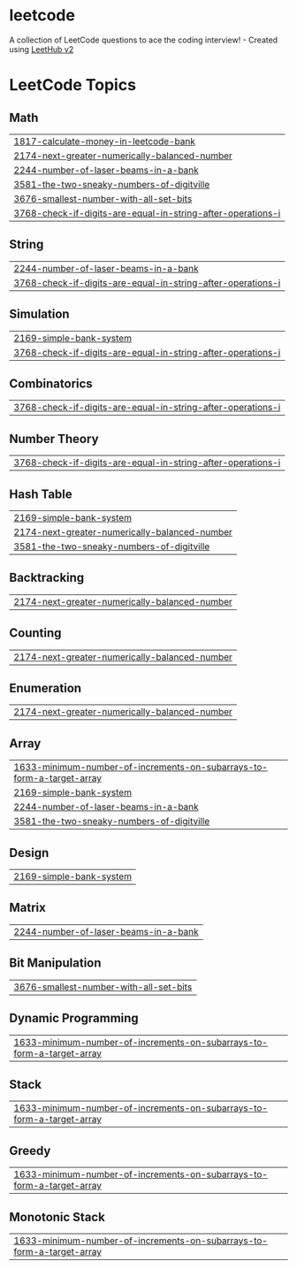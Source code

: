 # leetcode
A collection of LeetCode questions to ace the coding interview! - Created using [LeetHub v2](https://github.com/arunbhardwaj/LeetHub-2.0)

<!---LeetCode Topics Start-->
# LeetCode Topics
## Math
|  |
| ------- |
| [1817-calculate-money-in-leetcode-bank](https://github.com/daman-11/leetcode/tree/master/1817-calculate-money-in-leetcode-bank) |
| [2174-next-greater-numerically-balanced-number](https://github.com/daman-11/leetcode/tree/master/2174-next-greater-numerically-balanced-number) |
| [2244-number-of-laser-beams-in-a-bank](https://github.com/daman-11/leetcode/tree/master/2244-number-of-laser-beams-in-a-bank) |
| [3581-the-two-sneaky-numbers-of-digitville](https://github.com/daman-11/leetcode/tree/master/3581-the-two-sneaky-numbers-of-digitville) |
| [3676-smallest-number-with-all-set-bits](https://github.com/daman-11/leetcode/tree/master/3676-smallest-number-with-all-set-bits) |
| [3768-check-if-digits-are-equal-in-string-after-operations-i](https://github.com/daman-11/leetcode/tree/master/3768-check-if-digits-are-equal-in-string-after-operations-i) |
## String
|  |
| ------- |
| [2244-number-of-laser-beams-in-a-bank](https://github.com/daman-11/leetcode/tree/master/2244-number-of-laser-beams-in-a-bank) |
| [3768-check-if-digits-are-equal-in-string-after-operations-i](https://github.com/daman-11/leetcode/tree/master/3768-check-if-digits-are-equal-in-string-after-operations-i) |
## Simulation
|  |
| ------- |
| [2169-simple-bank-system](https://github.com/daman-11/leetcode/tree/master/2169-simple-bank-system) |
| [3768-check-if-digits-are-equal-in-string-after-operations-i](https://github.com/daman-11/leetcode/tree/master/3768-check-if-digits-are-equal-in-string-after-operations-i) |
## Combinatorics
|  |
| ------- |
| [3768-check-if-digits-are-equal-in-string-after-operations-i](https://github.com/daman-11/leetcode/tree/master/3768-check-if-digits-are-equal-in-string-after-operations-i) |
## Number Theory
|  |
| ------- |
| [3768-check-if-digits-are-equal-in-string-after-operations-i](https://github.com/daman-11/leetcode/tree/master/3768-check-if-digits-are-equal-in-string-after-operations-i) |
## Hash Table
|  |
| ------- |
| [2169-simple-bank-system](https://github.com/daman-11/leetcode/tree/master/2169-simple-bank-system) |
| [2174-next-greater-numerically-balanced-number](https://github.com/daman-11/leetcode/tree/master/2174-next-greater-numerically-balanced-number) |
| [3581-the-two-sneaky-numbers-of-digitville](https://github.com/daman-11/leetcode/tree/master/3581-the-two-sneaky-numbers-of-digitville) |
## Backtracking
|  |
| ------- |
| [2174-next-greater-numerically-balanced-number](https://github.com/daman-11/leetcode/tree/master/2174-next-greater-numerically-balanced-number) |
## Counting
|  |
| ------- |
| [2174-next-greater-numerically-balanced-number](https://github.com/daman-11/leetcode/tree/master/2174-next-greater-numerically-balanced-number) |
## Enumeration
|  |
| ------- |
| [2174-next-greater-numerically-balanced-number](https://github.com/daman-11/leetcode/tree/master/2174-next-greater-numerically-balanced-number) |
## Array
|  |
| ------- |
| [1633-minimum-number-of-increments-on-subarrays-to-form-a-target-array](https://github.com/daman-11/leetcode/tree/master/1633-minimum-number-of-increments-on-subarrays-to-form-a-target-array) |
| [2169-simple-bank-system](https://github.com/daman-11/leetcode/tree/master/2169-simple-bank-system) |
| [2244-number-of-laser-beams-in-a-bank](https://github.com/daman-11/leetcode/tree/master/2244-number-of-laser-beams-in-a-bank) |
| [3581-the-two-sneaky-numbers-of-digitville](https://github.com/daman-11/leetcode/tree/master/3581-the-two-sneaky-numbers-of-digitville) |
## Design
|  |
| ------- |
| [2169-simple-bank-system](https://github.com/daman-11/leetcode/tree/master/2169-simple-bank-system) |
## Matrix
|  |
| ------- |
| [2244-number-of-laser-beams-in-a-bank](https://github.com/daman-11/leetcode/tree/master/2244-number-of-laser-beams-in-a-bank) |
## Bit Manipulation
|  |
| ------- |
| [3676-smallest-number-with-all-set-bits](https://github.com/daman-11/leetcode/tree/master/3676-smallest-number-with-all-set-bits) |
## Dynamic Programming
|  |
| ------- |
| [1633-minimum-number-of-increments-on-subarrays-to-form-a-target-array](https://github.com/daman-11/leetcode/tree/master/1633-minimum-number-of-increments-on-subarrays-to-form-a-target-array) |
## Stack
|  |
| ------- |
| [1633-minimum-number-of-increments-on-subarrays-to-form-a-target-array](https://github.com/daman-11/leetcode/tree/master/1633-minimum-number-of-increments-on-subarrays-to-form-a-target-array) |
## Greedy
|  |
| ------- |
| [1633-minimum-number-of-increments-on-subarrays-to-form-a-target-array](https://github.com/daman-11/leetcode/tree/master/1633-minimum-number-of-increments-on-subarrays-to-form-a-target-array) |
## Monotonic Stack
|  |
| ------- |
| [1633-minimum-number-of-increments-on-subarrays-to-form-a-target-array](https://github.com/daman-11/leetcode/tree/master/1633-minimum-number-of-increments-on-subarrays-to-form-a-target-array) |
<!---LeetCode Topics End-->